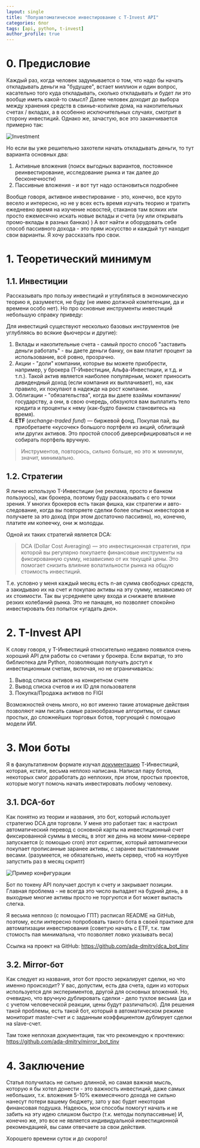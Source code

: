 ```yaml
---
layout: single
title: "Полуавтоматическое инвестирование с T-Invest API"
categories: блог
tags: [api, python, t-invest]
author_profile: true
---
```


# 0. Предисловие

Каждый раз, когда человек задумывается о том, что надо бы начать откладывать деньги на "будущее", встает миллион и один вопрос, касательно того куда откладывать, сколько откладывать и будет ли это вообще иметь какой-то смысл? Далее человек доходит до выбора между хранения средств в свинье-копилке дома, на накопительных счетах / вкладах, а в особенно исключительных случаях, смотрит в сторону инвестиций. Однако же, зачастую, все это заканчивается примерно так:

<img src="assets/2025-09-26-tinv_api/mem1.png" alt="Investment">

Но если вы уже решительно захотели начать откладывать деньги, то тут варианта основных два:
1) Активные вложения (поиск выгодных вариантов, постоянное реинвестирование, исследование рынка и так далее до бесконечности)
2) Пассивные вложения - и вот тут надо остановиться подробнее

Вообще говоря, активное инвестирование - это, конечно, все круто весело и интересно, но не у всех есть время изучать теорию и тратить ежедневно время на изучение новостей, стаканов там всяких или просто ежемесячно искать новые вклады и счета (ну или открывать промо-вклады в разных банках) )
А вот найти и оборудовать себе способ пассивного дохода - это прям искусство и каждый тут находит свои варианты. Я хочу рассказать про свои.

# 1. Теоретический минимум

## 1.1. Инвестиции
Рассказывать про пользу инвестиций и углубляться в экономическую теорию я, разумеется, не буду (не имею должной компетенции, да и времени особо нет). Но про основные инструменты инвестиций небольшую справку приведу:

Для инвестиций существуют несколько базовых инструментов (не углубляясь во всякие фьючерсы и другие):
1) Вклады и накопительные счета - самый просто способ "заставить деньги работать" - вы даете деньги банку, он вам платит процент за использование, всё ровно, прозрачно.
2) Акции - "доли" компании, которые вы можете приобрести, например, у брокера (Т-Инвестиции, Альфа-Инвестиции, и т.д. и т.п.).
   Такой актив является наиболее популярным, может приносить дивидендный доход (если компания их выплачивает), но, как правило, их покупают в надежде на рост компании.
3) Облигации - "обязательства", когда вы даете взаймы компании/государству, а они, в свою очередь, обязуются вам выплатить тело кредита и проценты к нему (как-будто банком становитесь на время).
4) **ETF** (_exchange-traded fund_) — биржевой фонд. Покупая пай, вы приобретаете «кусочек» большого портфеля из акций, облигаций или других активов. Это простой способ диверсифицироваться и не собирать портфель вручную.

> Инструментов, повторюсь, сильно больше, но это ж минимум, значит, минимально.

## 1.2. Стратегии

Я лично использую Т-Инвестиции (не реклама, просто и банком пользуюсь), как брокера, поэтому буду рассказывать с его точки зрения.
У многих брокеров есть такая фишка, как стратегии и авто-следование, когда вы повторяете сделки более опытных инвесторов и получаете за это доход (при этом достаточно пассивно), но, конечно, платите им копеечку, они ж молодцы.

Одной их таких стратегий является DCA:
> DCA (Dollar Cost Averaging) — это инвестиционная стратегия, при которой вы регулярно покупаете финансовые инструменты на фиксированную сумму, независимо от их текущей цены. Это помогает снизить влияние волатильности рынка на общую стоимость инвестиций.

Т.е. условно у меня каждый месяц есть n-ая сумма свободных средств, а закидываю их на счет и покупаю активы на эту сумму, независимо от их стоимости.
Так вы усредняете цену входа и снижаете влияние резких колебаний рынка. Это не панацея, но позволяет спокойно инвестировать без попыток «угадать дно».

# 2. T-Invest API

К слову говоря, у Т-Инвестиций относительно недавно появился очень хороший API для работы со счетами у брокера.
Если вкратце, то это библиотека для Python, позволяющая получать доступ к инвестиционным счетам, включая, но не ограничиваясь:
1) Вывод списка активов на конкретном счете
2) Вывод списка счетов и их ID для пользователя
3) Покупка/Продажа активов по FIGI

Возможностей очень много, но вот именно такие атомарные действия позволяют нам писать самые разнообразные алгоритмы, от самых простых, до сложнейших торговых ботов, торгующий с помощью модели ИИ.

# 3. Мои боты

Я в факультативном формате изучал [документацию](https://www.tbank.ru/invest/open-api/?ysclid=mfzhnexp1h882107989) T-Инвестиций, которая, кстати, весьма неплохо написана. Написал пару ботов, некоторых смог доработать до неплохих, при этом, простых проектов, которые могут помочь начать инвестировать любому человеку.

## 3.1. DCA-бот
Как понятно из теории и названия, это бот, который использует стратегию DCA для торговли.
У меня это работает так: я настроил автоматический перевод с основной карты на инвестиционный счет фиксированной суммы в месяц, в этот же день на моем мини-сервере запускается (с помощью cron) этот скриптик, который автоматически покупает прописанные заранее активы, с заранее выставленными весами. (разумеется, не обязательно, иметь сервер, чтоб на ноутбуке запустить раз в месяц скрипт)

<img src="assets/2025-09-26-tinv_api/ex1.png" alt="Пример конфигурации">


Бот по токену API получает доступ к счету и закрывает позиции.
Главная проблема - не всегда это число выпадает на будний день, а в выходные многие активы просто не торгуются и бот может выпасть слегка.

Я весьма неплохо (с помощью ГПТ) расписал README на GitHub, поэтому, если интересно попробовать такого бота в своей практике для автоматизации инвестирования (советую начать с ETF, т.к. там стомость пая минимальна, что позволяет ловко указывать веса)

Ссылка на проект на GitHub: https://github.com/ada-dmitry/dca_bot_tinv

## 3.2. Mirror-бот

Как следует из названия, этот бот просто зеркалирует сделки, но что именно происходит?
У вас, допустим, есть два счета, один из которых используется для экспериментов, другой для основных вложений.
Но, очевидно, что вручную дублировать сделки - дело тухлое весьма (да и с учетом человеческой реакции, цены будут различаться).
Для решения такой проблемы, есть такой бот, который в автоматическом режиме мониторит master-счет и с заданным коэффициентом дублирует сделки на slave-счет.

Там тоже неплохая документация, так что рекомендую к прочтению:
https://github.com/ada-dmitry/mirror_bot_tinv

# 4. Заключение

Статья получилась не сильно длинной, но самая важная мысль, которую я бы хотел донести - это важность инвестиций, даже самых небольших, т.к. вложения 5-10% ежемесячного дохода не сильно нанесут потери вашему бюджету, зато у вас будет некоторая финансовая подушка.
Надеюсь, мои способы помогут начать и не забить на эту идею слишком быстро (т.к. методы полупассивные)
И, конечно же, это все не является индивидуальной инвестиционной рекомендацией, вы сами отвечаете за свои действия.

Хорошего времени суток и до скорого!